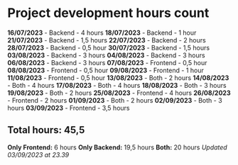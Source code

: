 # Project development hours count

**16/07/2023**  -   Backend     -   4 hours
**18/07/2023**  -   Backend     -   1 hour
**21/07/2023**  -   Backend     -   1,5 hours
**22/07/2023**  -   Backend     -   2 hours
**28/07/2023**  -   Backend     -   0,5 hour
**30/07/2023**  -   Backend     -   1,5 hours
**03/08/2023**  -   Backend     -   3 hours
**04/08/2023**  -   Backend     -   3 hours
**06/08/2023**  -   Backend     -   3 hours
**07/08/2023**  -   Frontend    -   0,5 hour
**08/08/2023**  -   Frontend    -   0,5 hour
**09/08/2023**  -   Frontend    -   1 hour
**11/08/2023**  -   Frontend    -   0,5 hour
**13/08/2023**  -   Both        -   2 hours
**14/08/2023**  -   Both        -   4 hours
**17/08/2023**  -   Both        -   4 hours
**18/08/2023**  -   Both        -   3 hours
**19/08/2023**  -   Both        -   2 hours
**25/08/2023**  -   Frontend    -   4 hours
**26/08/2023**  -   Frontend    -   2 hours
**01/09/2023**  -   Both        -   2 hours
**02/09/2023**  -   Both        -   3 hours
**03/09/2023**  -   Frontend    -   3,5 hours

## Total hours: 45,5

**Only Frontend:**  6 hours
**Only Backend:**   19,5 hours
**Both:**           20 hours
*Updated 03/09/2023 at 23.39*
